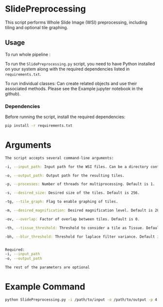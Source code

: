 
# SlidePreprocessing

This script performs Whole Slide Image (WSI) preprocessing, including tiling and optional tile graphing.

## Usage

To run whole pipeline :

To run the `SlidePreprocessing.py` script, you need to have Python installed on your system along with the required dependencies listed in `requirements.txt`.

To run individual classes: 
Can create related objects and use their associated methods. Please see the Example jupyter notebook in the github).

### Dependencies

Before running the script, install the required dependencies:

```sh
pip install -r requirements.txt 
```
Arguments
===
```sh
The script accepts several command-line arguments:

-i, --input_path: Input path for the WSI files. Can be a directory containing svs files or a singular svs file.

-o, --output_path: Output path for the resulting tiles.

-p, --processes: Number of threads for multiprocessing. Default is 1.

-s, --desired_size: Desired size of the tiles. Default is 256.

-tg, --tile_graph: Flag to enable graphing of tiles.

-m, --desired_magnification: Desired magnification level. Default is 20.

-ov, --overlap: Factor of overlap between tiles. Default is 0.

-th, --tissue_threshold: Threshold to consider a tile as Tissue. Default is 0.7.

-bh, --blur_threshold: Threshold for laplace filter variance. Default is 0.015.


Required:
-i, --input_path
-o, --output_path

The rest of the parameters are optional

```
Example Command
===
```sh
python SlidePreprocessing.py -i /path/to/input -o /path/to/output -p 4 -s 512 -tg -m 40 -ov 10
```


